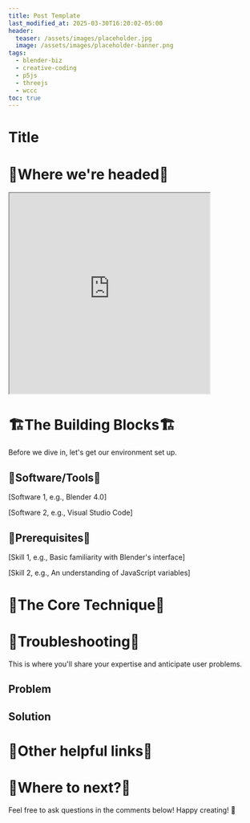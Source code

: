 ```yaml
---
title: Post Template
last_modified_at: 2025-03-30T16:20:02-05:00
header:
  teaser: /assets/images/placeholder.jpg
  image: /assets/images/placeholder-banner.png
tags:
  - blender-biz
  - creative-coding
  - p5js
  - threejs
  - wccc
toc: true
---
```


# Title

# 🎯Where we're headed🎯

<iframe src="https://openprocessing.org/sketch/2708831/embed/?plusEmbedHash=c1e36644&userID=410675&plusEmbedTitle=true&show=sketch" width="400" height="400"></iframe>


# 🏗️The Building Blocks🏗️
Before we dive in, let's get our environment set up.

## 🔨Software/Tools🔨

[Software 1, e.g., Blender 4.0]

[Software 2, e.g., Visual Studio Code]

## 🦆Prerequisites🦆

[Skill 1, e.g., Basic familiarity with Blender's interface]

[Skill 2, e.g., An understanding of JavaScript variables]


# 💪The Core Technique💪


# 🤔Troubleshooting🤔
This is where you'll share your expertise and anticipate user problems.

## Problem

## Solution

# 🔗Other helpful links🔗

# 🫡Where to next?🫡


Feel free to ask questions in the comments below! Happy creating! 🎉